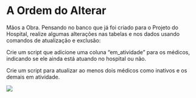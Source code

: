<!DOCTYPE html>
<html lang="pt-br">
<head>
    <meta charset="UTF-8">
    <meta name="viewport" content="width=device-width, initial-scale=1.0">
    
</head>
<h1>A Ordem do Alterar</h1>
    <p>
Mãos a Obra. 
Pensando no banco que já foi criado para o Projeto do Hospital, realize algumas alterações nas tabelas e nos dados usando comandos de atualização e exclusão:

Crie um script que adicione uma coluna “em_atividade” para os médicos, indicando se ele ainda está atuando no hospital ou não. 

Crie um script para atualizar ao menos dois médicos como inativos e os demais em atividade.
    </p>

<img src = "https://github.com/alexsilva1984/FaculdadeFlamingo-AOrdemdoAlterar/assets/103009635/4080cc00-8c04-4f99-9026-215e9e9d97e0"/>
